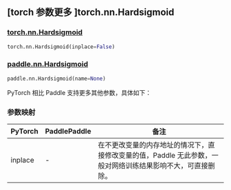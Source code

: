 ## [torch 参数更多 ]torch.nn.Hardsigmoid
### [torch.nn.Hardsigmoid](https://pytorch.org/docs/stable/generated/torch.nn.Hardsigmoid.html?highlight=hardsigmoid#torch.nn.Hardsigmoid)

```python
torch.nn.Hardsigmoid(inplace=False)
```

### [paddle.nn.Hardsigmoid](https://www.paddlepaddle.org.cn/documentation/docs/zh/develop/api/paddle/nn/Hardsigmoid_cn.html#hardsigmoid)

```python
paddle.nn.Hardsigmoid(name=None)
```

PyTorch 相比 Paddle 支持更多其他参数，具体如下：
### 参数映射
| PyTorch       | PaddlePaddle | 备注                                                   |
| ------------- | ------------ | ------------------------------------------------------ |
| inplace       | -            | 在不更改变量的内存地址的情况下，直接修改变量的值，Paddle 无此参数，一般对网络训练结果影响不大，可直接删除。    |
